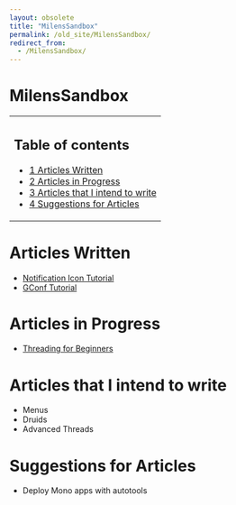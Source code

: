 ```yaml
---
layout: obsolete
title: "MilensSandbox"
permalink: /old_site/MilensSandbox/
redirect_from:
  - /MilensSandbox/
---
```


MilensSandbox
=============

<table>
<col width="100%" />
<tbody>
<tr class="odd">
<td align="left"><h2>Table of contents</h2>
<ul>
<li><a href="#Articles_Written">1 Articles Written</a></li>
<li><a href="#Articles_in_Progress">2 Articles in Progress</a></li>
<li><a href="#Articles_that_I_intend_to_write">3 Articles that I intend to write</a></li>
<li><a href="#Suggestions_for_Articles">4 Suggestions for Articles</a></li>
</ul></td>
</tr>
</tbody>
</table>

Articles Written
================

-   [Notification Icon Tutorial]({{site.github.url}}/old_site/GtkSharpNotificationIcon "GtkSharpNotificationIcon")
-   [GConf Tutorial]({{site.github.url}}/old_site/GConfTutorial "GConfTutorial")

Articles in Progress
====================

-   [Threading for Beginners]({{site.github.url}}/old_site/ThreadsBeginnersGuide "ThreadsBeginnersGuide")

Articles that I intend to write
===============================

-   Menus
-   Druids
-   Advanced Threads

Suggestions for Articles
========================

-   Deploy Mono apps with autotools


